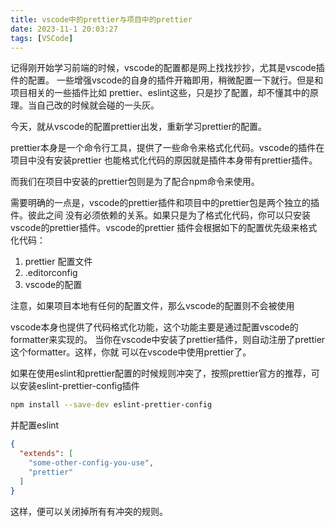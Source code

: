 ```yaml
---
title: vscode中的prettier与项目中的prettier
date: 2023-11-1 20:03:27
tags: [VSCode]
---
```


记得刚开始学习前端的时候，vscode的配置都是网上找找抄抄，尤其是vscode插件的配置。
一些增强vscode的自身的插件开箱即用，稍微配置一下就行。但是和项目相关的一些插件比如
prettier、eslint这些，只是抄了配置，却不懂其中的原理。当自己改的时候就会碰的一头灰。

今天，就从vscode的配置prettier出发，重新学习prettier的配置。

prettier本身是一个命令行工具，提供了一些命令来格式化代码。vscode的插件在项目中没有安装prettier
也能格式化代码的原因就是插件本身带有prettier插件。

而我们在项目中安装的prettier包则是为了配合npm命令来使用。

需要明确的一点是，vscode的prettier插件和项目中的prettier包是两个独立的插件。彼此之间
没有必须依赖的关系。如果只是为了格式化代码，你可以只安装vscode的prettier插件。vscode的prettier
插件会根据如下的配置优先级来格式化代码：

1. prettier 配置文件
2. .editorconfig
3. vscode的配置

注意，如果项目本地有任何的配置文件，那么vscode的配置则不会被使用

vscode本身也提供了代码格式化功能，这个功能主要是通过配置vscode的formatter来实现的。
当你在vscode中安装了prettier插件，则自动注册了prettier这个formatter。这样，你就
可以在vscode中使用prettier了。

如果在使用eslint和prettier配置的时候规则冲突了，按照prettier官方的推荐，可以安装eslint-prettier-config插件

```bash
npm install --save-dev eslint-prettier-config
```

并配置eslint
```json
{
  "extends": [
    "some-other-config-you-use",
    "prettier"
  ]
}
```

这样，便可以关闭掉所有有冲突的规则。